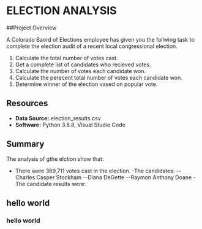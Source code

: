 # ELECTION ANALYSIS
##Project Overview

A Colorado Baord of Elections employee has given you the follwing task to complete the election audit of a recent local congressional election.

1)  Calculate the total number of votes cast.
2)  Get a complete list of candidates who recieved votes.
3)  Calculate the number of votes each candidate won.
4)  Calculate the perecent total number of votes each candidate won.
5)  Determine winner of the election vased on popular vote.

## Resources

- **Data Source:** election_results.csv
- **Software:** Python 3.8.8, Visual Studio Code

## Summary 

The analysis of gthe elction show that:

- There were 369,711 votes cast in the election.
-The candidates:
--Charles Casper Stockham
--Diana DeGette
--Raymon Anthony Doane
-The candidate results were:


## hello world
### hello world
